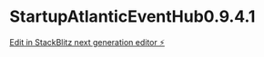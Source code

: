 # StartupAtlanticEventHub0.9.4.1

[Edit in StackBlitz next generation editor ⚡️](https://stackblitz.com/~/github.com/MattVOLTA/StartupAtlanticEventHub0.9.4.1)